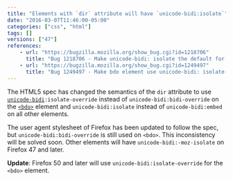 ```yaml
---
title: "Elements with `dir` attribute will have `unicode-bidi:isolate`"
date: "2016-03-07T11:46:00-05:00"
categories: ["css", "html"]
tags: []
versions: ["47"]
references:
    - url: "https://bugzilla.mozilla.org/show_bug.cgi?id=1218706"
      title: "Bug 1218706 - Make unicode-bidi: isolate the default for elements with a dir attribute"
    - url: "https://bugzilla.mozilla.org/show_bug.cgi?id=1249497"
      title: "Bug 1249497 - Make bdo element use unicode-bidi: isolate-override"
---
```

The HTML5 spec has changed the semantics of the `dir` attribute to use [`unicode-bidi`](https://developer.mozilla.org/en-US/docs/Web/CSS/unicode-bidi)`:isolate-override` instead of `unicode-bidi:bidi-override` on the [`<bdo>`](https://developer.mozilla.org/en-US/docs/Web/HTML/Element/bdo) element and `unicode-bidi:isolate` instead of `unicode-bidi:embed` on all other elements.

The user agent stylesheet of Firefox has been updated to follow the spec, but `unicode-bidi:bidi-override` is still used on `<bdo>`. This inconsistency will be solved soon. Other elements will have `unicode-bidi:-moz-isolate` on Firefox 47 and later.

**Update**: Firefox 50 and later will use `unicode-bidi:isolate-override` for the `<bdo>` element.
